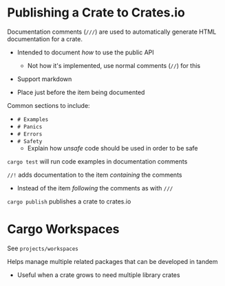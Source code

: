 # Publishing a Crate to Crates.io

Documentation comments (`///`) are used to automatically generate HTML documentation for a crate.

- Intended to document _how_ to use the public API

  - Not how it's implemented, use normal comments (`//`) for this

- Support markdown
- Place just before the item being documented

Common sections to include:

- `# Examples`
- `# Panics`
- `# Errors`
- `# Safety`
  - Explain how _unsafe_ code should be used in order to be safe

`cargo test` will run code examples in documentation comments

`//!` adds documentation to the item _containing_ the comments

- Instead of the item _following_ the comments as with `///`

`cargo publish` publishes a crate to crates.io

# Cargo Workspaces

See `projects/workspaces`

Helps manage multiple related packages that can be developed in tandem

- Useful when a crate grows to need multiple library crates
